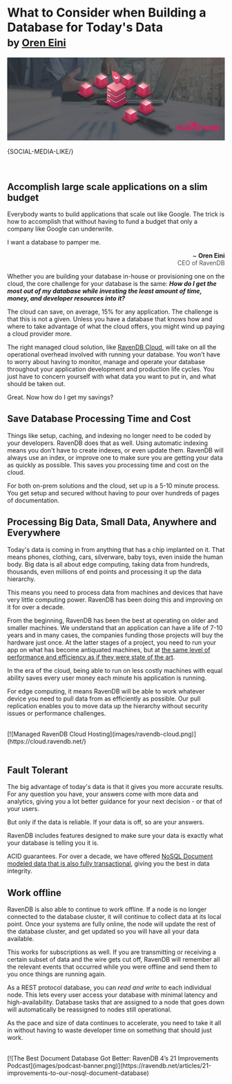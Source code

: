# What to Consider when Building a Database for Today's Data<br/><small>by <a href="mailto:ayende@hibernatingrhinos.com">Oren Eini</a></small>

![What to Consider when Building a Database for Today's Data](images/what-to-consider-when-building-a-database-for-todays-data.jpg)

{SOCIAL-MEDIA-LIKE/}

<br>


## Accomplish large scale applications on a slim budget

Everybody wants to build applications that scale out like Google. The trick is how to accomplish that without having to fund a budget that only a company like Google can underwrite.<div class="pull-left margin-right"><div class="quote-textbox-left">I want a database to pamper me.</div><p style="text-align: right"> ~ <span style="font-weight: bold">Oren Eini</span><br><span style="font-weight: 300">CEO of RavenDB</span></p></div>

Whether you are building your database in-house or provisioning one on the cloud, the core challenge for your database is the same: ***How do I get the most out of my database while investing the least amount of time, money, and developer resources into it?***

The cloud can save, on average, 15% for any application. The challenge is that this is not a given. Unless you have a database that knows how and where to take advantage of what the cloud offers, you might wind up paying a cloud provider more.

The right managed cloud solution, like [RavenDB Cloud](https://cloud.ravendb.net/), will take on all the operational overhead involved with running your database. You won't have to worry about having to monitor, manage and operate your database throughout your application development and production life cycles. You just have to concern yourself with what data you want to put in, and what should be taken out.

Great. Now how do I get my savings?

## Save Database Processing Time and Cost

Things like setup, caching, and indexing no longer need to be coded by your developers. RavenDB does that as well. Using automatic indexing means you don't have to create indexes, or even update them. RavenDB will always use an index, or improve one to make sure you are getting your data as quickly as possible. This saves you processing time and cost on the cloud.

For both on-prem solutions and the cloud, set up is a 5-10 minute process. You get setup and secured without having to pour over hundreds of pages of documentation.

## Processing Big Data, Small Data, Anywhere and Everywhere

Today's data is coming in from anything that has a chip implanted on it. That means phones, clothing, cars, silverware, baby toys, even inside the human body. Big data is all about edge computing, taking data from hundreds, thousands, even millions of end points and processing it up the data hierarchy.

This means you need to process data from machines and devices that have very little computing power. RavenDB has been doing this and improving on it for over a decade.

From the beginning, RavenDB has been the best at operating on older and smaller machines. We understand that an application can have a life of 7-10 years and in many cases, the companies funding those projects will buy the hardware just once. At the latter stages of a project, you need to run your app on what has become antiquated machines, but at [the same level of performance and efficiency as if they were state of the art](https://ravendb.net/features/high-performance).

In the era of the cloud, being able to run on less costly machines with equal ability saves every user money each minute his application is running.

For edge computing, it means RavenDB will be able to work whatever device you need to pull data from as efficiently as possible. Our pull replication enables you to move data up the hierarchy without security issues or performance challenges.

<br/>
[![Managed RavenDB Cloud Hosting](images/ravendb-cloud.png)](https://cloud.ravendb.net/)
<br/><br/>

## Fault Tolerant

The big advantage of today's data is that it gives you more accurate results. For any question you have, your answers come with more data and analytics, giving you a lot better guidance for your next decision - or that of your users.

But only if the data is reliable. If your data is off, so are your answers.

RavenDB includes features designed to make sure your data is exactly what your database is telling you it is.

ACID guarantees. For over a decade, we have offered [NoSQL Document modeled data that is also fully transactional](https://ravendb.net/articles/ravendb-best-nosql-database-example-for-startups), giving you the best in data integrity.

## Work offline

RavenDB is also able to continue to work offline. If a node is no longer connected to the database cluster, it will continue to collect data at its local point. Once your systems are fully online, the node will update the rest of the database cluster, and get updated so you will have all your data available.

This works for subscriptions as well. If you are transmitting or receiving a certain subset of data and the wire gets cut off, RavenDB will remember all the relevant events that occurred while you were offline and send them to you once things are running again.

As a REST protocol database, you can *read and write* to each individual node. This lets every user access your database with minimal latency and high-availability. Database tasks that are assigned to a node that goes down will automatically be reassigned to nodes still operational.

As the pace and size of data continues to accelerate, you need to take it all in without having to waste developer time on something that should just work.

<br/>
[![The Best Document Database Got Better: RavenDB 4’s 21 Improvements Podcast](images/podcast-banner.png)](https://ravendb.net/articles/21-improvements-to-our-nosql-document-database)